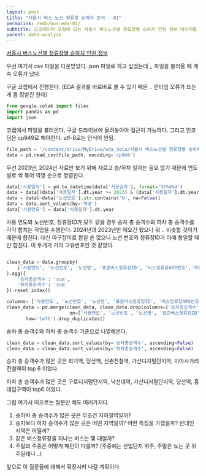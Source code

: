 ```yaml
---
layout: post
title: "서울시 버스 노선 정류장 승하차 분석 - 01"
permalink: /eda/bus-eda-01/
subtitle: 공공데이터 포털에 있는 서울시 버스노선별 정류장별 승하차 인원 정보 데이터를 이용해서 EDA하기 위한 기초 작업을 해보자.  
parent: data-analyze
---
```



[서울시 버스노선별 정류장별 승하차 인원 정보](https://data.seoul.go.kr/dataList/OA-12912/S/1/datasetView.do)

우선 여기서 csv 파일을 다운받았다. 
json 파일로 하고 싶었는데 ,, 파일을 불러올 때 계속 오류가 났다. 

구글 코랩에서 진행한다. (EDA 결과를 바로바로 볼 수 있기 때문 .. 런타임 오류가 뜨는게 좀 킹받긴 한데) 

```python
from google.colab import files
import pandas as pd
import json
```

코랩에서 파일을 불러온다. 구글 드라이브에 올려놓아야 접근이 가능하다. 그리고 인코딩은 cp949로 해야한다. utf-8로는 인식이 안됨. 

```python
file_path = '/content/drive/MyDrive/eda_data/서울시 버스노선별 정류장별 승하차 인원 정보.csv'
data = pd.read_csv(file_path, encoding='cp949')
```

우선 2023년, 2024년 자료만 보기 위해 자르고 승/하차 일자는 필요 없기 때문에 연도별로 싹 묶어 역명 순으로 정렬한다. 

```python
data['사용일자'] = pd.to_datetime(data['사용일자'], format='%Y%m%d')
data = data[(data['사용일자'].dt.year >= 2023) & (data['사용일자'].dt.year <= 2024)]
data = data[~data['노선번호'].str.contains('N', na=False)]
data = data.sort_values(by='역명')
data['사용연도'] = data['사용일자'].dt.year
```

사용 연도와 노선번호, 정류장ID가 모두 같을 경우 승차 총 승객수와 하차 총 승객수를 각각 합치는 작업을 수행한다. 2024년과 2023년만 떼오긴 했으나 뭐 .. 비슷할 것이기 때문에 합친다. 대신 마구잡이로 합칠 순 없으니 노선 번호와 정류장ID가 아예 동일할 때만 합친다. 이 두개가 거의 고유번호인 것 같았다. 

```python

clean_data = data.groupby(
    ['사용연도', '노선번호', '노선명', '표준버스정류장ID', '버스정류장ARS번호','역명']
).agg({
    '승차총승객수': 'sum',
    '하차총승객수': 'sum'
}).reset_index()

columns= ['사용연도', '노선번호', '노선명', '표준버스정류장ID', '버스정류장ARS번호', '역명', '승차총승객수', '하차총승객수']
clean_data = pd.merge(clean_data, clean_data.drop(columns=['승차총승객수', '하차총승객수']), 
                       on=['사용연도', '노선번호', '노선명', '표준버스정류장ID', '버스정류장ARS번호', '역명'], 
       how='left').drop_duplicates()
```

승차 총 승객수와 하차 총 승객수 기준으로 나열해본다. 

```python
clean_data = clean_data.sort_values(by='승차총승객수', ascending=False)
clean_data = clean_data.sort_values(by='하차총승객수', ascending=False)
```

승차 총 승객수가 많은 곳은 회기역, 당산역, 신촌전철역, 가산디지털단지역, 미아사거리전철역이 top 6 이었다. 

하차 총 승객수가 많은 곳은 구로디지털단지역, 낙선대역, 가산디저털단지역, 당산역, 홍대입구역이 top6 이었다. 

그럼 여기서 떠오르는 질문만 해도 여러가지다. 

1. 승하차 총 승객수가 많은 곳은 무조건 지하철역일까? 
2. 승차보다 하차 승객수가 많은 곳은 어떤 지역일까? 어떤 특징을 가졌을까? 반대인 지역은 어떨까? 
3. 같은 버스정류장을 지나는 버스는 몇 대일까? 
4. 주말과 주중은 어떻게 패턴이 다를까? (주중에는 산업단지 위주, 주말은 노는 곳 위주일테니 ..)

앞으로 이 질문들에 대해서 확장시켜 나갈 계획이다. 